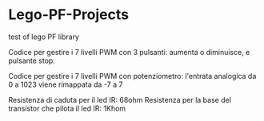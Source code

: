 # Lego-PF-Projects
test of lego PF library

Codice per gestire i 7 livelli PWM con 3 pulsanti: aumenta o diminuisce, e pulsante stop.

Codice per gestire i 7 livelli PWM con potenziometro: l'entrata analogica da 0 a 1023 viene rimappata da -7 a 7

Resistenza di caduta per il led IR: 68ohm
Resistenza per la base del transistor che pilota il led IR: 1Khom
